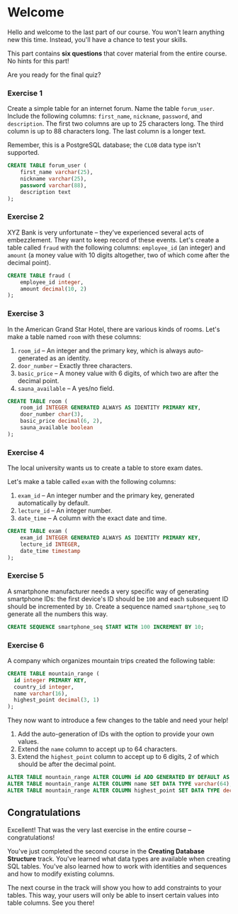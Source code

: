 # Welcome

Hello and welcome to the last part of our course. You won't learn anything new this time. Instead, you'll have a chance to test your skills.

This part contains **six questions** that cover material from the entire course. No hints for this part!

Are you ready for the final quiz?

### Exercise 1

Create a simple table for an internet forum. Name the table `forum_user`. Include the following columns: `first_name`, `nickname`, `password`, and `description`. The first two columns are up to 25 characters long. The third column is up to 88 characters long. The last column is a longer text.

Remember, this is a PostgreSQL database; the `CLOB` data type isn't supported.

```sql
CREATE TABLE forum_user (
    first_name varchar(25),
    nickname varchar(25),
    password varchar(88),
    description text
);
```

### Exercise 2

XYZ Bank is very unfortunate – they've experienced several acts of embezzlement. They want to keep record of these events. Let's create a table called `fraud` with the following columns: `employee_id` (an integer) and `amount` (a money value with 10 digits altogether, two of which come after the decimal point).

```sql
CREATE TABLE fraud (
    employee_id integer,
    amount decimal(10, 2)
);
```

### Exercise 3

In the American Grand Star Hotel, there are various kinds of rooms. Let's make a table named `room` with these columns:

1. `room_id` – An integer and the primary key, which is always auto-generated as an identity.
2. `door_number` – Exactly three characters.
3. `basic_price` – A money value with 6 digits, of which two are after the decimal point.
4. `sauna_available` – A yes/no field.

```sql
CREATE TABLE room (
    room_id INTEGER GENERATED ALWAYS AS IDENTITY PRIMARY KEY,
    door_number char(3),
    basic_price decimal(6, 2),
    sauna_available boolean
);
```

### Exercise 4

The local university wants us to create a table to store exam dates.

Let's make a table called `exam` with the following columns:

1. `exam_id` – An integer number and the primary key, generated automatically by default.
2. `lecture_id` – An integer number.
3. `date_time` – A column with the exact date and time.

```sql
CREATE TABLE exam (
    exam_id INTEGER GENERATED ALWAYS AS IDENTITY PRIMARY KEY,
    lecture_id INTEGER,
    date_time timestamp
);
```

### Exercise 5

A smartphone manufacturer needs a very specific way of generating smartphone IDs: the first device's ID should be `100` and each subsequent ID should be incremented by `10`. Create a sequence named `smartphone_seq` to generate all the numbers this way.

```sql
CREATE SEQUENCE smartphone_seq START WITH 100 INCREMENT BY 10;
```

### Exercise 6

A company which organizes mountain trips created the following table:

```sql
CREATE TABLE mountain_range (
  id integer PRIMARY KEY,
  country_id integer,
  name varchar(16),
  highest_point decimal(3, 1)
);
```

They now want to introduce a few changes to the table and need your help!

1. Add the auto-generation of IDs with the option to provide your own values.
2. Extend the `name` column to accept up to 64 characters.
3. Extend the `highest_point` column to accept up to 6 digits, 2 of which should be after the decimal point.

```sql
ALTER TABLE mountain_range ALTER COLUMN id ADD GENERATED BY DEFAULT AS IDENTITY;
ALTER TABLE mountain_range ALTER COLUMN name SET DATA TYPE varchar(64);
ALTER TABLE mountain_range ALTER COLUMN highest_point SET DATA TYPE decimal(6, 2);
```

## Congratulations

Excellent! That was the very last exercise in the entire course – congratulations!

You've just completed the second course in the **Creating Database Structure** track. You've learned what data types are available when creating SQL tables. You've also learned how to work with identities and sequences and how to modify existing columns.

The next course in the track will show you how to add constraints to your tables. This way, your users will only be able to insert certain values into table columns. See you there!